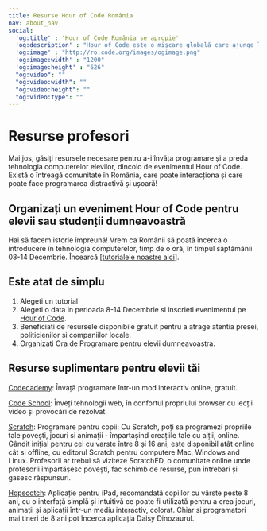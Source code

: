 ```yaml
---
title: Resurse Hour of Code România
nav: about_nav
social:
  'og:title' : ‘Hour of Code România se apropie'
  'og:description' : "Hour of Code este o mişcare globală care ajunge la zeci de milioane de elevi si studenţi din peste 180 de ţări şi peste 30 de limbi vorbite. Vârstele de la 4 la 104 ani."
  'og:image' : "http://ro.code.org/images/ogimage.png"
  'og:image:width' : "1200"
  'og:image:height' : "626"
  "og:video": ""
  "og:video:width": ""
  "og:video:height": ""
  "og:video:type": ""
---
```


# Resurse profesori

Mai jos, găsiți resursele necesare pentru a-i învăța programare și a preda tehnologia computerelor elevilor, dincolo de evenimentul Hour of Code. Există o întreagă comunitate în România, care poate interacționa și care poate face programarea distractivă și ușoară! 

## Organizați un eveniment Hour of Code pentru elevii sau studenții dumneavoastră 

Hai să facem istorie împreună! Vrem ca Românii să poată încerca o introducere în tehnologia computerelor, timp de o oră, în timpul săptămânii 08-14 Decembrie. Încearcă [<a href="http://ro.code.org/learn">tutorialele noastre aici</a>].

## Este atat de simplu 

1. Alegeti un tutorial
2. Alegeti o data in perioada 8-14 Decembrie si inscrieti evenimentul pe [Hour of Code](http://hourofcode.com/ro/ro).
3. Beneficiati de resursele disponibile gratuit pentru a atrage atentia presei, politicienilor si companiilor locale.
4. Organizati Ora de Programare pentru elevii dumneavoastra.

## Resurse suplimentare pentru elevii tăi

[Codecademy](http://www.codecademy.com): Învață programare într-un mod interactiv online, gratuit.

[Code School](https://www.codeschool.com): Înveți tehnologii web, în confortul propriului browser cu lecții video și provocări de rezolvat.

[Scratch](http://scratch.mit.edu): Programare pentru copii: Cu Scratch, poți sa programezi propriile tale povești, jocuri si animații - împartașind creațiile tale cu alții, online. Gândit inițial pentru cei cu varste între 8 și 16 ani, este disponibil atât online cât si offline, cu editorul  Scratch pentru computere Mac, Windows and Linux. Profesorii ar trebui să viziteze ScratchED, o comunitate online unde profesorii împartășesc povești, fac schimb de resurse, pun întrebari și gasesc răspunsuri.

[Hopscotch](http://www.gethopscotch.com): Aplicație pentru iPad, recomandată copiilor cu vârste peste 8 ani, cu o interfață simplă și intuitivă ce poate fi utilizată pentru a crea jocuri, animații și aplicații într-un mediu interactiv, colorat.
Chiar si programatori mai tineri de 8 ani pot încerca aplicația Daisy Dinozaurul.